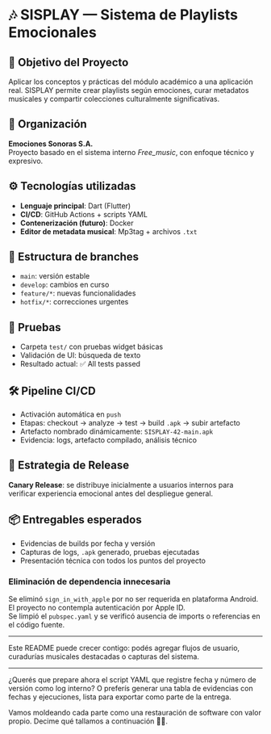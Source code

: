 # 🎶 SISPLAY — Sistema de Playlists Emocionales

## 🎯 Objetivo del Proyecto

Aplicar los conceptos y prácticas del módulo académico a una aplicación real. SISPLAY permite crear playlists según emociones, curar metadatos musicales y compartir colecciones culturalmente significativas.

## 🏢 Organización

**Emociones Sonoras S.A.**  
Proyecto basado en el sistema interno *Free_music*, con enfoque técnico y expresivo.

## ⚙️ Tecnologías utilizadas

- **Lenguaje principal**: Dart (Flutter)
- **CI/CD**: GitHub Actions + scripts YAML
- **Contenerización (futuro)**: Docker
- **Editor de metadata musical**: Mp3tag + archivos `.txt`

## 🔗 Estructura de branches

- `main`: versión estable
- `develop`: cambios en curso
- `feature/*`: nuevas funcionalidades
- `hotfix/*`: correcciones urgentes

## 🧪 Pruebas

- Carpeta `test/` con pruebas widget básicas
- Validación de UI: búsqueda de texto
- Resultado actual: ✅ All tests passed

## 🛠️ Pipeline CI/CD

- Activación automática en `push`
- Etapas: checkout → analyze → test → build `.apk` → subir artefacto
- Artefacto nombrado dinámicamente: `SISPLAY-42-main.apk`
- Evidencia: logs, artefacto compilado, análisis técnico

## 🚀 Estrategia de Release

**Canary Release**: se distribuye inicialmente a usuarios internos para verificar experiencia emocional antes del despliegue general.

## 📦 Entregables esperados

- Evidencias de builds por fecha y versión
- Capturas de logs, `.apk` generado, pruebas ejecutadas
- Presentación técnica con todos los puntos del proyecto


### Eliminación de dependencia innecesaria

Se eliminó `sign_in_with_apple` por no ser requerida en plataforma Android.  
El proyecto no contempla autenticación por Apple ID.  
Se limpió el `pubspec.yaml` y se verificó ausencia de imports o referencias en el código fuente.



---

Este README puede crecer contigo: podés agregar flujos de usuario, curadurías musicales destacadas o capturas del sistema.

---

¿Querés que prepare ahora el script YAML que registre fecha y número de versión como log interno? O preferís generar una tabla de evidencias con fechas y ejecuciones, lista para exportar como parte de la entrega.

Vamos moldeando cada parte como una restauración de software con valor propio. Decime qué tallamos a continuación 🔧📖.